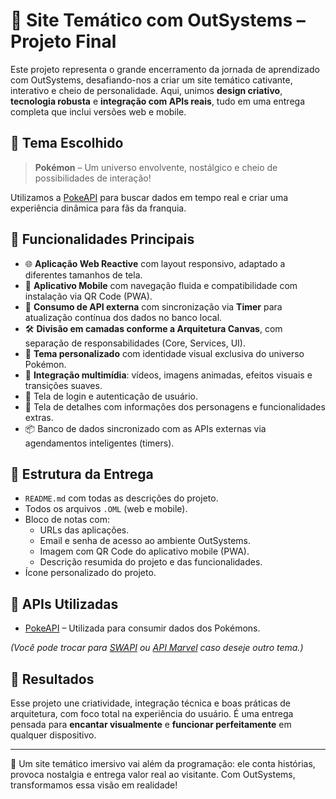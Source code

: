 # 🌟 Site Temático com OutSystems – Projeto Final

Este projeto representa o grande encerramento da jornada de aprendizado com OutSystems, desafiando-nos a criar um site temático cativante, interativo e cheio de personalidade. Aqui, unimos **design criativo**, **tecnologia robusta** e **integração com APIs reais**, tudo em uma entrega completa que inclui versões web e mobile.

## 🎨 Tema Escolhido

> **Pokémon** – Um universo envolvente, nostálgico e cheio de possibilidades de interação!

Utilizamos a [PokeAPI](https://pokeapi.co/) para buscar dados em tempo real e criar uma experiência dinâmica para fãs da franquia.

## 🧩 Funcionalidades Principais

- 🌐 **Aplicação Web Reactive** com layout responsivo, adaptado a diferentes tamanhos de tela.
- 📱 **Aplicativo Mobile** com navegação fluida e compatibilidade com instalação via QR Code (PWA).
- 🧠 **Consumo de API externa** com sincronização via **Timer** para atualização contínua dos dados no banco local.
- 🛠 **Divisão em camadas conforme a Arquitetura Canvas**, com separação de responsabilidades (Core, Services, UI).
- 🎨 **Tema personalizado** com identidade visual exclusiva do universo Pokémon.
- 🎥 **Integração multimídia**: vídeos, imagens animadas, efeitos visuais e transições suaves.
- 🔐 Tela de login e autenticação de usuário.
- 🧾 Tela de detalhes com informações dos personagens e funcionalidades extras.
- 📦 Banco de dados sincronizado com as APIs externas via agendamentos inteligentes (timers).

## 📁 Estrutura da Entrega

- `README.md` com todas as descrições do projeto.
- Todos os arquivos `.OML` (web e mobile).
- Bloco de notas com:
  - URLs das aplicações.
  - Email e senha de acesso ao ambiente OutSystems.
  - Imagem com QR Code do aplicativo mobile (PWA).
  - Descrição resumida do projeto e das funcionalidades.
- Ícone personalizado do projeto.

## 🔗 APIs Utilizadas

- [PokeAPI](https://pokeapi.co/) – Utilizada para consumir dados dos Pokémons.

*(Você pode trocar para [SWAPI](https://swapi.dev/) ou [API Marvel](https://developer.marvel.com/) caso deseje outro tema.)*

## 🚀 Resultados

Esse projeto une criatividade, integração técnica e boas práticas de arquitetura, com foco total na experiência do usuário. É uma entrega pensada para **encantar visualmente** e **funcionar perfeitamente** em qualquer dispositivo.

---

🌟 Um site temático imersivo vai além da programação: ele conta histórias, provoca nostalgia e entrega valor real ao visitante. Com OutSystems, transformamos essa visão em realidade!

